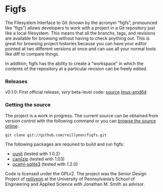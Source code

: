 # Figfs

The Filesystem Interface to Git (known by the acronym “figfs”, pronounced like “figs”) allows developers to work with a project in a Git repository just like a local filesystem. This means that all the branchs, tags, and revisions are available for browsing without having to check anything out. This is great for browsing project histories because you can have your editor pointed at two different versions at once and can use all your normal tools like diff to compare things.

In addition, figfs has the ability to create a “workspace” in which the contents of the repository at a particular revision can be freely edited.

### Releases

v0.1.0: First official release, _very_ beta-level code: [source](figfs-0.1.0.tar.bz2) [linux-amd64](figfs-0.1.0-linux-amd64.tar.bz2)

### Getting the source

The project is a work in progress. The current source can be obtained from version control with the following command or you can [browse the source online](http://github.com/reillyeon/figfs):

    git clone git://github.com/reillyeon/figfs.git

The following packages are required to build and run figfs:

*   [ounit](http://www.xs4all.nl/~mmzeeman/ocaml/) (tested with 1.0.2)
*   [camlzip](http://cristal.inria.fr/~xleroy/software.html#camlzip) (tested with 1.03)
*   [ocaml-sqlite3](http://www.ocaml.info/home/ocaml_sources.html#toc13) (tested with 1.2.0)

Code is licensed under the GPLv2\. The project was the Senior Design Project of [reillyeon](http://github.com/reillyeon) at the University of Pennsylvania’s School of Engineering and Applied Science with Jonathan M. Smith as advisor.
